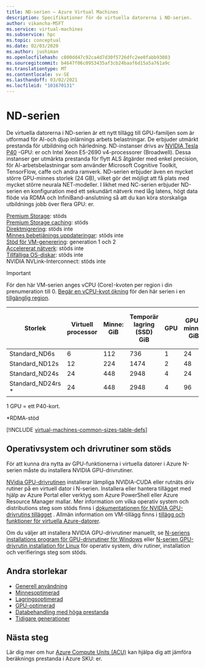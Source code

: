 ```yaml
---
title: ND-serien – Azure Virtual Machines
description: Specifikationer för de virtuella datorerna i ND-serien.
author: vikancha-MSFT
ms.service: virtual-machines
ms.subservice: hpc
ms.topic: conceptual
ms.date: 02/03/2020
ms.author: jushiman
ms.openlocfilehash: c800dd47c92ca4d7d30f5726dfc2ee0fabb93083
ms.sourcegitcommit: b4647f06c0953435af3cb24baaf6d15a5a761a9c
ms.translationtype: MT
ms.contentlocale: sv-SE
ms.lasthandoff: 03/02/2021
ms.locfileid: "101670131"
---
```

# <a name="nd-series"></a>ND-serien

De virtuella datorerna i ND-serien är ett nytt tillägg till GPU-familjen som är utformad för AI-och djup inlärnings arbets belastningar. De erbjuder utmärkt prestanda för utbildning och härledning. ND-instanser drivs av [NVIDIA Tesla P40](https://images.nvidia.com/content/pdf/tesla/184427-Tesla-P40-Datasheet-NV-Final-Letter-Web.pdf) -GPU: er och Intel Xeon E5-2690 v4-processorer (Broadwell). Dessa instanser ger utmärkta prestanda för flytt ALS åtgärder med enkel precision, för AI-arbetsbelastningar som använder Microsoft Cognitive Toolkit, TensorFlow, caffe och andra ramverk. ND-serien erbjuder även en mycket större GPU-minnes storlek (24 GB), vilket gör det möjligt att få plats med mycket större neurala NET-modeller. I likhet med NC-serien erbjuder ND-serien en konfiguration med ett sekundärt nätverk med låg latens, högt data flöde via RDMA och InfiniBand-anslutning så att du kan köra storskaliga utbildnings jobb över flera GPU: er.

[Premium Storage](premium-storage-performance.md): stöds<br>
[Premium Storage caching](premium-storage-performance.md): stöds<br>
[Direktmigrering](maintenance-and-updates.md): stöds inte<br>
[Minnes bebetjänings uppdateringar](maintenance-and-updates.md): stöds inte<br>
[Stöd för VM-generering](generation-2.md): generation 1 och 2<br>
[Accelererat nätverk](../virtual-network/create-vm-accelerated-networking-cli.md): stöds inte<br>
[Tillfälliga OS-diskar](ephemeral-os-disks.md): stöds inte <br>
NVIDIA NVLink-Interconnect: stöds inte<br>

> [!IMPORTANT]
> För den här VM-serien anges vCPU (Core)-kvoten per region i din prenumeration till 0. [Begär en vCPU-kvot ökning](../azure-portal/supportability/resource-manager-core-quotas-request.md) för den här serien i en [tillgänglig region](https://azure.microsoft.com/regions/services/).
>
| Storlek | Virtuell processor | Minne: GiB | Temporär lagring (SSD) GiB | GPU | GPU-minne: GiB | Maximalt antal datadiskar | Maximalt antal cachelagrade diskar: IOPS/MBps | Maximalt antal nätverkskort |
|---|---|---|---|---|---|---|---|---|
| Standard_ND6s    | 6  | 112 | 736  | 1 | 24 | 12 | 20000/200 | 4 |
| Standard_ND12s   | 12 | 224 | 1474 | 2 | 48 | 24 | 40000/400 | 8 |
| Standard_ND24s   | 24 | 448 | 2948 | 4 | 24 | 32 | 80000/800 | 8 |
| Standard_ND24rs * | 24 | 448 | 2948 | 4 | 96 | 32 | 80000/800 | 8 |

1 GPU = ett P40-kort.

*RDMA-stöd

[!INCLUDE [virtual-machines-common-sizes-table-defs](../../includes/virtual-machines-common-sizes-table-defs.md)]

## <a name="supported-operating-systems-and-drivers"></a>Operativsystem och drivrutiner som stöds

För att kunna dra nytta av GPU-funktionerna i virtuella datorer i Azure N-serien måste du installera NVIDIA GPU-drivrutiner.

[NVidia GPU-drivrutinen](./extensions/hpccompute-gpu-windows.md) installerar lämpliga NVIDIA-CUDA eller rutnäts driv rutiner på en virtuell dator i N-serien. Installera eller hantera tillägget med hjälp av Azure Portal eller verktyg som Azure PowerShell eller Azure Resource Manager mallar. Mer information om vilka operativ system och distributions steg som stöds finns i [dokumentationen för NVIDIA GPU-drivrutins tillägget](./extensions/hpccompute-gpu-windows.md) . Allmän information om VM-tillägg finns i [tillägg och funktioner för virtuella Azure-datorer](./extensions/overview.md).

Om du väljer att installera NVIDIA GPU-drivrutiner manuellt, se [N-seriens installations program för GPU-drivrutiner för Windows](./windows/n-series-driver-setup.md) eller [N-serien GPU-drivrutin installation för Linux](./linux/n-series-driver-setup.md) för operativ system, driv rutiner, installation och verifierings steg som stöds.

## <a name="other-sizes"></a>Andra storlekar

- [Generell användning](sizes-general.md)
- [Minnesoptimerad](sizes-memory.md)
- [Lagringsoptimerad](sizes-storage.md)
- [GPU-optimerad](sizes-gpu.md)
- [Databehandling med höga prestanda](sizes-hpc.md)
- [Tidigare generationer](sizes-previous-gen.md)

## <a name="next-steps"></a>Nästa steg

Lär dig mer om hur [Azure Compute Units (ACU)](acu.md) kan hjälpa dig att jämföra beräknings prestanda i Azure SKU: er.
